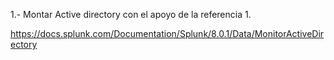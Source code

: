 1.- Montar Active directory con el apoyo de la referencia 1.


https://docs.splunk.com/Documentation/Splunk/8.0.1/Data/MonitorActiveDirectory

